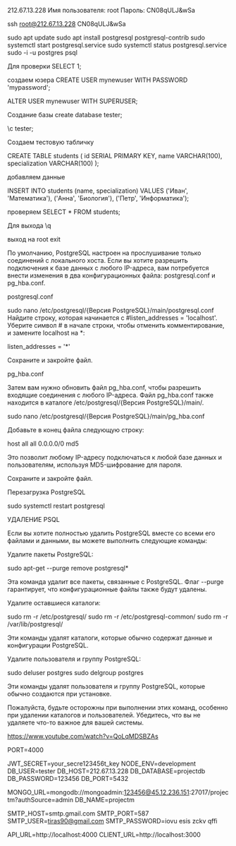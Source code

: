 212.67.13.228 Имя пользователя: root Пароль: CN08qULJ&wSa

ssh root@212.67.13.228 CN08qULJ&wSa

sudo apt update sudo apt install postgresql postgresql-contrib sudo systemctl start postgresql.service sudo systemctl status postgresql.service sudo -i -u postgres psql

Для проверки SELECT 1;

создаем юзера CREATE USER mynewuser WITH PASSWORD 'mypassword';

ALTER USER mynewuser WITH SUPERUSER;

Создание базы create database tester;

\c tester;

Создаем тестовую табличку

CREATE TABLE students ( id SERIAL PRIMARY KEY, name VARCHAR(100), specialization VARCHAR(100) );

добавляем данные

INSERT INTO students (name, specialization) VALUES ('Иван', 'Математика'), ('Анна', 'Биология'), ('Петр', 'Информатика');

проверяем SELECT * FROM students;

Для выхода \q

выход на root exit

По умолчанию, PostgreSQL настроен на прослушивание только соединений с локального хоста. Если вы хотите разрешить подключения к базе данных с любого IP-адреса, вам потребуется внести изменения в два конфигурационных файла: postgresql.conf и pg_hba.conf.

postgresql.conf

sudo nano /etc/postgresql/{Версия PostgreSQL}/main/postgresql.conf Найдите строку, которая начинается с #listen_addresses = 'localhost'. Уберите символ # в начале строки, чтобы отменить комментирование, и замените localhost на *:

listen_addresses = '*'

Сохраните и закройте файл.

pg_hba.conf

Затем вам нужно обновить файл pg_hba.conf, чтобы разрешить входящие соединения с любого IP-адреса. Файл pg_hba.conf также находится в каталоге /etc/postgresql/{Версия PostgreSQL}/main/.

sudo nano /etc/postgresql/{Версия PostgreSQL}/main/pg_hba.conf

Добавьте в конец файла следующую строку:

host all all 0.0.0.0/0 md5

Это позволит любому IP-адресу подключаться к любой базе данных и пользователям, используя MD5-шифрование для пароля.

Сохраните и закройте файл.

Перезагрузка PostgreSQL

sudo systemctl restart postgresql

УДАЛЕНИЕ PSQL

Если вы хотите полностью удалить PostgreSQL вместе со всеми его файлами и данными, вы можете выполнить следующие команды:

Удалите пакеты PostgreSQL:

sudo apt-get --purge remove postgresql*

Эта команда удалит все пакеты, связанные с PostgreSQL. Флаг --purge гарантирует, что конфигурационные файлы также будут удалены.

Удалите оставшиеся каталоги:

sudo rm -r /etc/postgresql/ sudo rm -r /etc/postgresql-common/ sudo rm -r /var/lib/postgresql/

Эти команды удалят каталоги, которые обычно содержат данные и конфигурации PostgreSQL.

Удалите пользователя и группу PostgreSQL:

sudo deluser postgres sudo delgroup postgres

Эти команды удалят пользователя и группу PostgreSQL, которые обычно создаются при установке.

Пожалуйста, будьте осторожны при выполнении этих команд, особенно при удалении каталогов и пользователей. Убедитесь, что вы не удаляете что-то важное для вашей системы.


https://www.youtube.com/watch?v=QoLqMDSBZAs


PORT=4000







JWT_SECRET=your_secre123456t_key
NODE_ENV=development
DB_USER=tester
DB_HOST=212.67.13.228
DB_DATABASE=projectdb
DB_PASSWORD=123456
DB_PORT=5432




MONGO_URL=mongodb://mongoadmin:123456@45.12.236.151:27017/projectm?authSource=admin
DB_NAME=projectm




SMTP_HOST=smtp.gmail.com
SMTP_PORT=587
SMTP_USER=tiras90@gmail.com
SMTP_PASSWORD=iovu esis zckv qffi

API_URL=http://localhost:4000
CLIENT_URL=http://localhost:3000